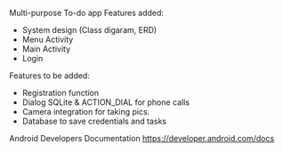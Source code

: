 Multi-purpose To-do app
Features added:
- System design (Class digaram, ERD)
- Menu Activity
- Main Activity
- Login

Features to be added:
- Registration function
- Dialog SQLite & ACTION_DIAL for phone calls
- Camera integration for taking pics.
- Database to save credentials and tasks

Android Developers Documentation
https://developer.android.com/docs
